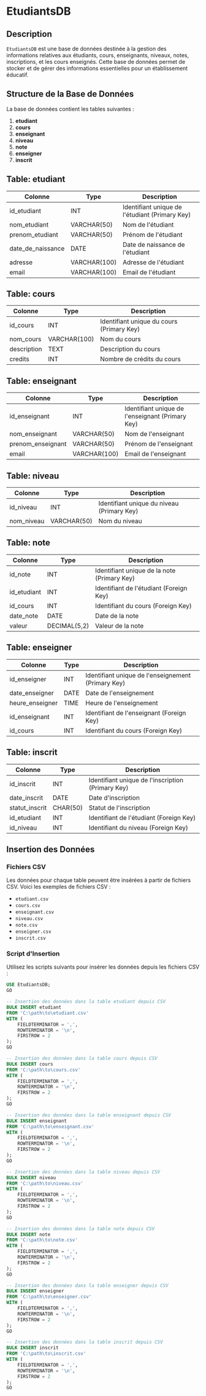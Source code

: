# EtudiantsDB

## Description

`EtudiantsDB` est une base de données destinée à la gestion des informations relatives aux étudiants, cours, enseignants, niveaux, notes, inscriptions, et les cours enseignés. Cette base de données permet de stocker et de gérer des informations essentielles pour un établissement éducatif.

## Structure de la Base de Données

La base de données contient les tables suivantes :

1. **etudiant**
2. **cours**
3. **enseignant**
4. **niveau**
5. **note**
6. **enseigner**
7. **inscrit**

## Table: etudiant

| Colonne           | Type         | Description                 |
|-------------------|--------------|-----------------------------|
| id_etudiant       | INT          | Identifiant unique de l'étudiant (Primary Key) |
| nom_etudiant      | VARCHAR(50)  | Nom de l'étudiant           |
| prenom_etudiant   | VARCHAR(50)  | Prénom de l'étudiant        |
| date_de_naissance | DATE         | Date de naissance de l'étudiant |
| adresse           | VARCHAR(100) | Adresse de l'étudiant       |
| email             | VARCHAR(100) | Email de l'étudiant         |

## Table: cours

| Colonne       | Type         | Description                 |
|---------------|--------------|-----------------------------|
| id_cours      | INT          | Identifiant unique du cours (Primary Key) |
| nom_cours     | VARCHAR(100) | Nom du cours                |
| description   | TEXT         | Description du cours        |
| credits       | INT          | Nombre de crédits du cours  |

## Table: enseignant

| Colonne           | Type         | Description                 |
|-------------------|--------------|-----------------------------|
| id_enseignant     | INT          | Identifiant unique de l'enseignant (Primary Key) |
| nom_enseignant    | VARCHAR(50)  | Nom de l'enseignant         |
| prenom_enseignant | VARCHAR(50)  | Prénom de l'enseignant      |
| email             | VARCHAR(100) | Email de l'enseignant       |

## Table: niveau

| Colonne     | Type         | Description                 |
|-------------|--------------|-----------------------------|
| id_niveau   | INT          | Identifiant unique du niveau (Primary Key) |
| nom_niveau  | VARCHAR(50)  | Nom du niveau               |

## Table: note

| Colonne     | Type         | Description                 |
|-------------|--------------|-----------------------------|
| id_note     | INT          | Identifiant unique de la note (Primary Key) |
| id_etudiant | INT          | Identifiant de l'étudiant (Foreign Key) |
| id_cours    | INT          | Identifiant du cours (Foreign Key) |
| date_note   | DATE         | Date de la note             |
| valeur      | DECIMAL(5,2) | Valeur de la note           |

## Table: enseigner

| Colonne         | Type     | Description                 |
|-----------------|----------|-----------------------------|
| id_enseigner    | INT      | Identifiant unique de l'enseignement (Primary Key) |
| date_enseigner  | DATE     | Date de l'enseignement      |
| heure_enseigner | TIME     | Heure de l'enseignement     |
| id_enseignant   | INT      | Identifiant de l'enseignant (Foreign Key) |
| id_cours        | INT      | Identifiant du cours (Foreign Key) |

## Table: inscrit

| Colonne         | Type         | Description                 |
|-----------------|--------------|-----------------------------|
| id_inscrit      | INT          | Identifiant unique de l'inscription (Primary Key) |
| date_inscrit    | DATE         | Date d'inscription          |
| statut_inscrit  | CHAR(50)     | Statut de l'inscription     |
| id_etudiant     | INT          | Identifiant de l'étudiant (Foreign Key) |
| id_niveau       | INT          | Identifiant du niveau (Foreign Key) |

## Insertion des Données

### Fichiers CSV

Les données pour chaque table peuvent être insérées à partir de fichiers CSV. Voici les exemples de fichiers CSV :

- `etudiant.csv`
- `cours.csv`
- `enseignant.csv`
- `niveau.csv`
- `note.csv`
- `enseigner.csv`
- `inscrit.csv`

### Script d'Insertion

Utilisez les scripts suivants pour insérer les données depuis les fichiers CSV :

```sql
USE EtudiantsDB;
GO

-- Insertion des données dans la table etudiant depuis CSV
BULK INSERT etudiant
FROM 'C:\path\to\etudiant.csv'
WITH (
    FIELDTERMINATOR = ',',
    ROWTERMINATOR = '\n',
    FIRSTROW = 2
);
GO

-- Insertion des données dans la table cours depuis CSV
BULK INSERT cours
FROM 'C:\path\to\cours.csv'
WITH (
    FIELDTERMINATOR = ',',
    ROWTERMINATOR = '\n',
    FIRSTROW = 2
);
GO

-- Insertion des données dans la table enseignant depuis CSV
BULK INSERT enseignant
FROM 'C:\path\to\enseignant.csv'
WITH (
    FIELDTERMINATOR = ',',
    ROWTERMINATOR = '\n',
    FIRSTROW = 2
);
GO

-- Insertion des données dans la table niveau depuis CSV
BULK INSERT niveau
FROM 'C:\path\to\niveau.csv'
WITH (
    FIELDTERMINATOR = ',',
    ROWTERMINATOR = '\n',
    FIRSTROW = 2
);
GO

-- Insertion des données dans la table note depuis CSV
BULK INSERT note
FROM 'C:\path\to\note.csv'
WITH (
    FIELDTERMINATOR = ',',
    ROWTERMINATOR = '\n',
    FIRSTROW = 2
);
GO

-- Insertion des données dans la table enseigner depuis CSV
BULK INSERT enseigner
FROM 'C:\path\to\enseigner.csv'
WITH (
    FIELDTERMINATOR = ',',
    ROWTERMINATOR = '\n',
    FIRSTROW = 2
);
GO

-- Insertion des données dans la table inscrit depuis CSV
BULK INSERT inscrit
FROM 'C:\path\to\inscrit.csv'
WITH (
    FIELDTERMINATOR = ',',
    ROWTERMINATOR = '\n',
    FIRSTROW = 2
);
GO
